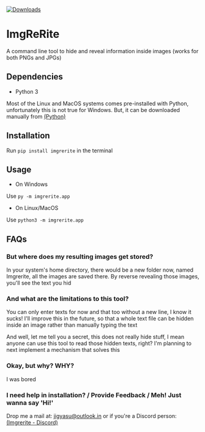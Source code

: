 [![Downloads](https://static.pepy.tech/personalized-badge/imgrerite?period=total&units=international_system&left_color=black&right_color=lightgrey&left_text=Downloads)](https://pepy.tech/project/imgrerite)
# ImgReRite

A command line tool to hide and reveal information inside images (works for both PNGs and JPGs)

## Dependencies

- Python 3

Most of the Linux and MacOS systems comes pre-installed with Python, unfortunately this is not true for Windows. But, it can be downloaded manually from [(Python)](https://www.python.org/downloads/)

## Installation

Run ```pip install imgrerite``` in the terminal

## Usage

- On Windows

Use ```py -m imgrerite.app```

- On Linux/MacOS

Use ```python3 -m imgrerite.app```
## FAQs

### But where does my resulting images get stored?

In your system's home directory, there would be a new folder now, named Imgrerite, all the images are saved there. By reverse revealing those images, you'll see the text you hid

### And what are the limitations to this tool?

You can only enter texts for now and that too without a new line, I know it sucks!
I'll improve this in the future, so that a whole text file can be hidden inside an image rather than manually typing the text 

And well, let me tell you a secret, this does not really hide stuff, I mean anyone can use this tool to read those hidden texts, right?
I'm planning to next implement a mechanism that solves this

### Okay, but why? WHY?

I was bored

### I need help in installation? / Provide Feedback / Meh! Just wanna say 'Hi!'

Drop me a mail at: [jigyasu@outlook.in](mailto:jigyasu@outlook.in?subject=[GitHub]%20Imgrerite) or if you're a Discord person: [(Imgrerite - Discord)](https://discord.gg/8YEJCWR3QU)
